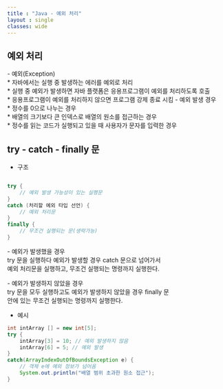 ```yaml
---
title : "Java - 예외 처리"
layout : single
classes: wide
---
```


## 예외 처리  
\- 예외(Exception)  
    \* 자바에서는 실행 중 발생하는 에러를 예외로 처리  
    \* 실행 중 예외가 발생하면 자바 플랫폼은 응용프로그램이 예외를 처리하도록 호출  
    \* 응용프로그램이 예외를 처리하지 않으면 프로그램 강제 종료 시킴
\- 예외 발생 경우  
    \* 정수를 0으로 나누는 경우  
    \* 배열의 크기보다 큰 인덱스로 배열의 원소를 접근하는 경우  
    \* 정수를 읽는 코드가 실행되고 있을 때 사용자가 문자를 입력한 경우  

## try - catch - finally 문
* 구조
```java

try {
    // 예외 발생 가능성이 있는 실행문
}
catch (처리할 예외 타입 선언) {
    // 예외 처리문
}
finally {
    // 무조건 실행되는 문(생략가능)
}
```
  
\- 예외가 발생했을 경우  
try 문을 실행하다 예외가 발생할 경우 catch 문으로 넘어가서  
예외 처리문을 실행하고, 무조건 실행되는 명령까지 실행한다.  
  
\- 예외가 발생하지 않았을 경우  
try 문을 모두 실행하고도 예외가 발생하지 않았을 경우 finally 문  
안에 있는 무조건 실행되는 명령까지 실행한다.

* 예시  
```java
int intArray [] = new int[5];
try {
    intArray[3] = 10; // 예외 발생하지 않음
    intArray[6] = 5; // 예외 발생
}
catch(ArrayIndexOutOfBoundsException e) {
    // 객체 e에 예외 정보가 넘어옴
    System.out.println("배열 범위 초과한 원소 접근");
}
```